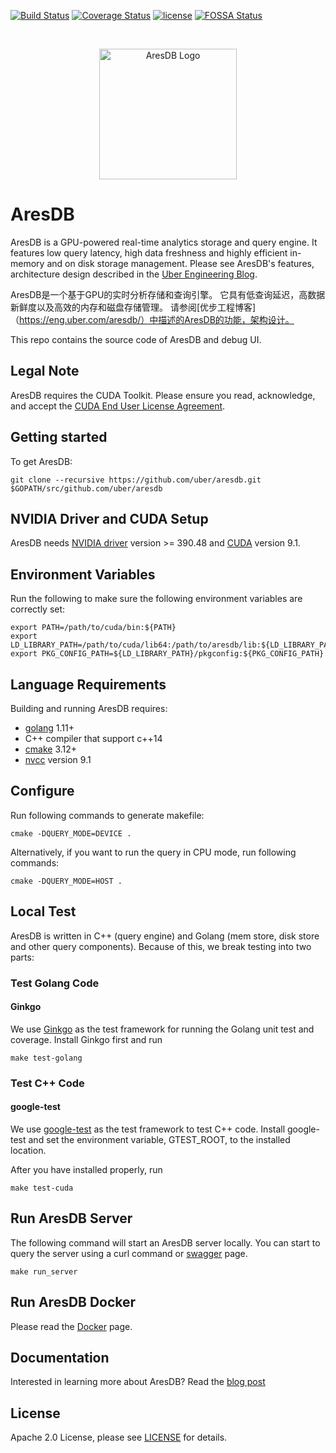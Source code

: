 [![Build Status][ci-img]][ci] [![Coverage Status][cov-img]][cov] [![license](https://img.shields.io/github/license/uber/aresdb.svg)](LICENSE) [![FOSSA Status](https://app.fossa.io/api/projects/git%2Bgithub.com%2Fuber%2Faresdb.svg?type=shield)](https://app.fossa.io/projects/git%2Bgithub.com%2Fuber%2Faresdb?ref=badge_shield)

<br>
<p align="center"><img src="docs/logo.png" alt="AresDB Logo" width="220" height="209"></p>

AresDB
==============
AresDB is a GPU-powered real-time analytics storage and query engine. It features low query latency, high data freshness and highly efficient in-memory and on disk storage management. Please see AresDB's features, architecture design described in the [Uber Engineering Blog](https://eng.uber.com/aresdb/).

AresDB是一个基于GPU的实时分析存储和查询引擎。 它具有低查询延迟，高数据新鲜度以及高效的内存和磁盘存储管理。 请参阅[优步工程博客]（https://eng.uber.com/aresdb/）中描述的AresDB的功能，架构设计。

This repo contains the source code of AresDB and debug UI.

Legal Note
----------
AresDB requires the CUDA Toolkit. Please ensure you read, acknowledge, and accept the [CUDA End User License Agreement](https://docs.nvidia.com/cuda/eula/index.html).

Getting started
---------------
To get AresDB:

```
git clone --recursive https://github.com/uber/aresdb.git $GOPATH/src/github.com/uber/aresdb
```

NVIDIA Driver and CUDA Setup
----------------------------
AresDB needs [NVIDIA driver](https://www.nvidia.com/Download/index.aspx) version >= 390.48 and [CUDA](https://developer.nvidia.com/cuda-91-download-archive) version 9.1.

Environment Variables
---------------------
Run the following to make sure the following environment variables are correctly set:
```
export PATH=/path/to/cuda/bin:${PATH}
export LD_LIBRARY_PATH=/path/to/cuda/lib64:/path/to/aresdb/lib:${LD_LIBRARY_PATH}
export PKG_CONFIG_PATH=${LD_LIBRARY_PATH}/pkgconfig:${PKG_CONFIG_PATH}
```


Language Requirements
---------------------
Building and running AresDB requires:
* [golang](https://golang.org/) 1.11+
* C++ compiler that support c++14
* [cmake](https://cmake.org/download/) 3.12+
* [nvcc](https://docs.nvidia.com/cuda/cuda-compiler-driver-nvcc/index.html) version 9.1

Configure
---------
Run following commands to generate makefile:
```
cmake -DQUERY_MODE=DEVICE .
```

Alternatively, if you want to run the query in CPU mode, run following commands:
```
cmake -DQUERY_MODE=HOST .
```

Local Test
----------
AresDB is written in C++ (query engine) and Golang (mem store, disk store and other query components). Because of this, we break testing into two parts:
### Test Golang Code
#### Ginkgo
We use [Ginkgo](https://github.com/onsi/ginkgo) as the test framework for running the Golang unit test and coverage. Install Ginkgo first and run
```
make test-golang
```

### Test C++ Code
#### google-test
We use [google-test](https://github.com/google/googletest) as the test framework to test C++ code. Install google-test and set the environment variable, GTEST_ROOT, to the installed location.

After you have installed properly, run
```
make test-cuda
```

Run AresDB Server
-----------------
The following command will start an AresDB server locally. You can start to query the server using a curl command or [swagger](https://github.com/uber/aresdb/wiki/Swagger) page.
```
make run_server
```

Run AresDB Docker
-----------------
Please read the [Docker](docker/README.md) page.

Documentation
--------------

Interested in learning more about AresDB? Read the [blog post](https://eng.uber.com/aresdb/)

License
-------
Apache 2.0 License, please see [LICENSE](LICENSE) for details.

[ci-img]: https://travis-ci.com/uber/aresdb.svg?branch=master
[ci]: https://travis-ci.com/uber/aresdb
[cov-img]: https://codecov.io/gh/uber/aresdb/branch/master/graph/badge.svg
[cov]: https://codecov.io/gh/uber/aresdb

